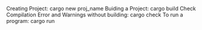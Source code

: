 Creating Project:                                         cargo new proj_name
Buiding a Project:                                        cargo build
Check Compilation Error and Warnings without building:    cargo check
To run a program:                                         cargo run